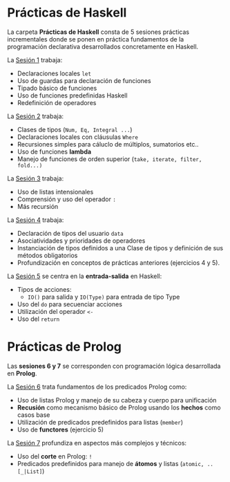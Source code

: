 
# Prácticas de Haskell

La carpeta **Prácticas de Haskell** consta de 5 sesiones prácticas incrementales donde se ponen en práctica fundamentos de la programación declarativa desarrollados concretamente en Haskell.

La [Sesión 1](https://github.com/Jorgitou98/Haskell-Programacion-Declarativa/tree/master/Sesion%201) trabaja:

 - Declaraciones locales `let`
 - Uso de guardas para declaración de funciones
 - Tipado básico de funciones
 - Uso de funciones predefinidas Haskell
 - Redefinición de operadores

La [Sesión 2](https://github.com/Jorgitou98/Haskell-Programacion-Declarativa/tree/master/Sesion%202) trabaja:

- Clases de tipos (`Num, Eq, Integral ...`)
- Declaraciones locales con cláusulas `Where`
- Recursiones simples para cáluclo de múltiplos, sumatorios etc..
- Uso de funciones **lambda**
- Manejo de funciones de orden superior (`take, iterate, filter, fold...)`

La [Sesión 3](https://github.com/Jorgitou98/Haskell-Programacion-Declarativa/tree/master/Sesion%203) trabaja:

- Uso de listas intensionales
- Comprensión y uso del operador `:`
- Más recursión

La [Sesión 4](https://github.com/Jorgitou98/Haskell-Programacion-Declarativa/tree/master/Sesion%204) trabaja:

- Declaración de tipos del usuario `data`
- Asociatividades y prioridades de operadores
- Instanciación de tipos definidos a una Clase de tipos y definición de sus métodos obligatorios
- Profundización en conceptos de prácticas anteriores (ejercicios 4 y 5).

La [Sesión 5](https://github.com/Jorgitou98/Haskell-Programacion-Declarativa/tree/master/Sesion%205) se centra en la **entrada-salida** en Haskell:

- Tipos de acciones:
	- `IO()` para salida y `IO(Type)` para entrada de tipo Type
- Uso del `do` para secuenciar acciones
- Utilización del operador `<-`
- Uso del `return`


# Prácticas de Prolog
Las **sesiones 6 y 7** se corresponden con programación lógica desarrollada en **Prolog**.

La [Sesión 6](https://github.com/Jorgitou98/Programacion-Declarativa/tree/master/Sesion%206) trata fundamentos de los predicados Prolog como:

- Uso de listas Prolog y manejo de su cabeza y cuerpo para unificación
- **Recusión** como mecanismo básico de Prolog usando los **hechos** como casos base
- Utilización de predicados predefinidos para listas (`member`)
- Uso de **functores**  (ejercicio 5)

La [Sesión 7](https://github.com/Jorgitou98/Programacion-Declarativa/tree/master/Sesion%207) profundiza en aspectos más complejos y técnicos:

- Uso del **corte** en Prolog: `!`
- Predicados predefinidos para manejo de **átomos** y listas (`atomic, .. [_|List]`)
